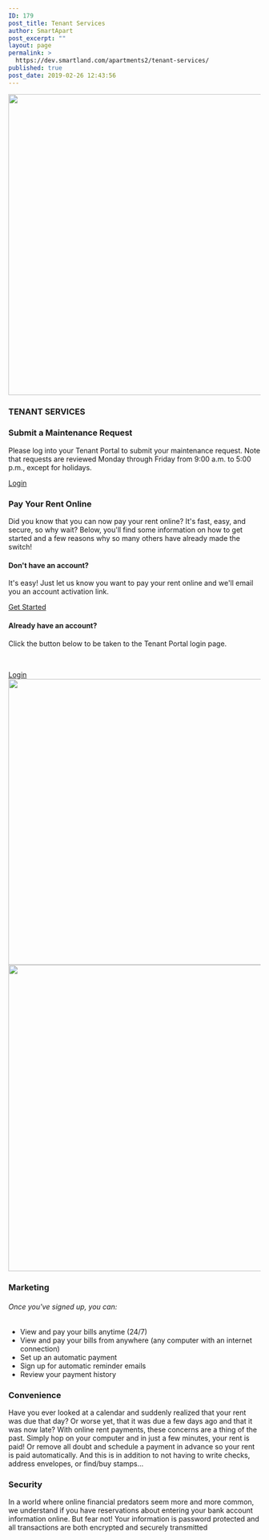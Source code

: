 ```yaml
---
ID: 179
post_title: Tenant Services
author: SmartApart
post_excerpt: ""
layout: page
permalink: >
  https://dev.smartland.com/apartments2/tenant-services/
published: true
post_date: 2019-02-26 12:43:56
---
```

<img width="800" height="600" src="https://dev.smartland.com/apartments2/wp-content/uploads/2019/02/24hrService900-800x600.jpg" alt="" srcset="https://dev.smartland.com/apartments2/wp-content/uploads/2019/02/24hrService900-800x600.jpg 800w, https://dev.smartland.com/apartments2/wp-content/uploads/2019/02/24hrService900-400x300.jpg 400w" sizes="(max-width: 800px) 100vw, 800px" />											
			<h3>TENANT SERVICES</h3>		
			<h3>Submit a Maintenance Request</h3>		
		<p>Please log into your Tenant Portal to submit your maintenance request. Note that requests are reviewed Monday through Friday from 9:00 a.m. to 5:00 p.m., except for holidays.</p>		
			<a href="https://smartland.appfolio.com/connect" target="_blank" role="button" rel="noopener noreferrer">
						Login
					</a>
			<h3>Pay Your Rent Online</h3>		
		<p>Did you know that you can now pay your rent online? It's fast, easy, and secure, so why wait? Below, you'll find some information on how to get started and a few reasons why so many others have already made the switch!</p>		
			<h4>Don't have an account?</h4>		
		<p>It's easy! Just let us know you want to pay your rent online and we'll email you an account activation link.</p>		
			<a href="mailto:assist@smartland.com?subject=Tenant%20ACH%20Activation%20Request" target="_blank" role="button" rel="noopener noreferrer">
						Get Started
					</a>
			<h4>Already have an account?</h4>		
		<p>Click the button below to be taken to the Tenant Portal login page.</p><p> </p>		
			<a href="https://smartland.appfolio.com/connect" target="_blank" role="button" rel="noopener noreferrer">
						Login
					</a>
										<img width="768" height="570" src="https://dev.smartland.com/apartments2/wp-content/uploads/2019/02/Construction-Building-768x570.png" alt="" srcset="https://dev.smartland.com/apartments2/wp-content/uploads/2019/02/Construction-Building-768x570.png 768w, https://dev.smartland.com/apartments2/wp-content/uploads/2019/02/Construction-Building-300x223.png 300w, https://dev.smartland.com/apartments2/wp-content/uploads/2019/02/Construction-Building.png 1000w" sizes="(max-width: 768px) 100vw, 768px" />											
										<img width="611" height="611" src="https://dev.smartland.com/apartments2/wp-content/uploads/2019/03/p-42900-fixit.jpg" alt="" srcset="https://dev.smartland.com/apartments2/wp-content/uploads/2019/03/p-42900-fixit.jpg 611w, https://dev.smartland.com/apartments2/wp-content/uploads/2019/03/p-42900-fixit-150x150.jpg 150w, https://dev.smartland.com/apartments2/wp-content/uploads/2019/03/p-42900-fixit-300x300.jpg 300w" sizes="(max-width: 611px) 100vw, 611px" />											
			<h3>Marketing</h3>		
			<h6>Once you've signed up, you can:</h6>		
					<ul>
							<li >
										View and pay your bills anytime (24/7)
									</li>
								<li >
										View and pay your bills from anywhere (any computer with an internet connection)
									</li>
								<li >
										Set up an automatic payment
									</li>
								<li >
										Sign up for automatic reminder emails
									</li>
								<li >
										Review your payment history
									</li>
						</ul>
			<h3>Convenience</h3>		
		<p>Have you ever looked at a calendar and suddenly realized that your rent was due that day? Or worse yet, that it was due a few days ago and that it was now late? With online rent payments, these concerns are a thing of the past. Simply hop on your computer and in just a few minutes, your rent is paid! Or remove all doubt and schedule a payment in advance so your rent is paid automatically. And this is in addition to not having to write checks, address envelopes, or find/buy stamps...</p>		
			<h3>Security</h3>		
		<p>In a world where online financial predators seem more and more common, we understand if you have reservations about entering your bank account information online. But fear not! Your information is password protected and all transactions are both encrypted and securely transmitted</p>